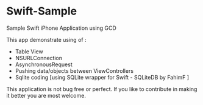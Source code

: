 Swift-Sample
============

Sample Swift iPhone Application using GCD 


This app demonstrate using of :

- Table View 
- NSURLConnection
- AsynchronousRequest
- Pushing data/objects between ViewControllers 
- Sqlite coding [using SQLite wrapper for Swift - SQLiteDB by FahimF ]


This application is not bug free or perfect. If you like to contribute in making it better you are most welcome.   




